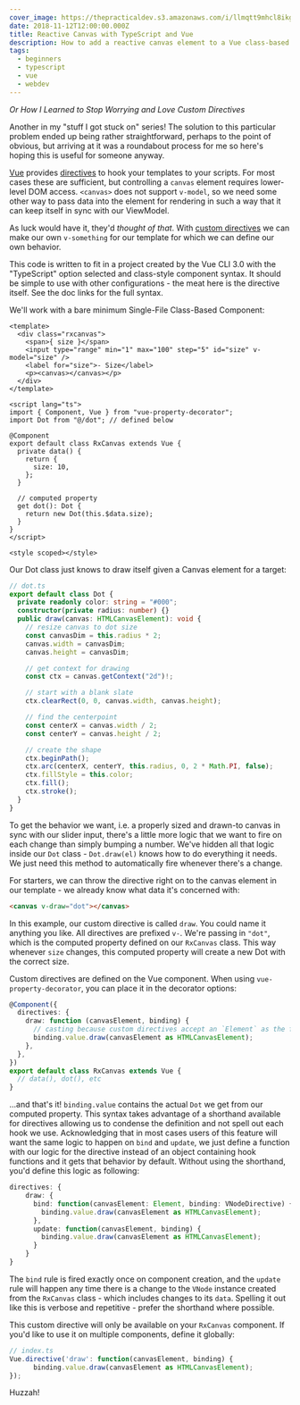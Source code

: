```yaml
---
cover_image: https://thepracticaldev.s3.amazonaws.com/i/llmqtt9mhcl8ikgslbxc.jpg
date: 2018-11-12T12:00:00.000Z
title: Reactive Canvas with TypeScript and Vue
description: How to add a reactive canvas element to a Vue class-based component
tags:
  - beginners
  - typescript
  - vue
  - webdev
---
```


_Or How I Learned to Stop Worrying and Love Custom Directives_

Another in my "stuff I got stuck on" series! The solution to this particular problem ended up being rather straightforward, perhaps to the point of obvious, but arriving at it was a roundabout process for me so here's hoping this is useful for someone anyway.

[Vue](https://vuejs.org/) provides [directives](https://vuejs.org/v2/api/#Directives) to hook your templates to your scripts. For most cases these are sufficient, but controlling a `canvas` element requires lower-level DOM access. `<canvas>` does not support `v-model`, so we need some other way to pass data into the element for rendering in such a way that it can keep itself in sync with our ViewModel.

As luck would have it, they'd _thought of that_. With [custom directives](https://vuejs.org/v2/guide/custom-directive.html) we can make our own `v-something` for our template for which we can define our own behavior.

This code is written to fit in a project created by the Vue CLI 3.0 with the "TypeScript" option selected and class-style component syntax. It should be simple to use with other configurations - the meat here is the directive itself. See the doc links for the full syntax.

We'll work with a bare minimum Single-File Class-Based Component:

```vue
<template>
  <div class="rxcanvas">
    <span>{ size }</span>
    <input type="range" min="1" max="100" step="5" id="size" v-model="size" />
    <label for="size">- Size</label>
    <p><canvas></canvas></p>
  </div>
</template>

<script lang="ts">
import { Component, Vue } from "vue-property-decorator";
import Dot from "@/dot"; // defined below

@Component
export default class RxCanvas extends Vue {
  private data() {
    return {
      size: 10,
    };
  }

  // computed property
  get dot(): Dot {
    return new Dot(this.$data.size);
  }
}
</script>

<style scoped></style>
```

Our Dot class just knows to draw itself given a Canvas element for a target:

```typescript
// dot.ts
export default class Dot {
  private readonly color: string = "#000";
  constructor(private radius: number) {}
  public draw(canvas: HTMLCanvasElement): void {
    // resize canvas to dot size
    const canvasDim = this.radius * 2;
    canvas.width = canvasDim;
    canvas.height = canvasDim;

    // get context for drawing
    const ctx = canvas.getContext("2d")!;

    // start with a blank slate
    ctx.clearRect(0, 0, canvas.width, canvas.height);

    // find the centerpoint
    const centerX = canvas.width / 2;
    const centerY = canvas.height / 2;

    // create the shape
    ctx.beginPath();
    ctx.arc(centerX, centerY, this.radius, 0, 2 * Math.PI, false);
    ctx.fillStyle = this.color;
    ctx.fill();
    ctx.stroke();
  }
}
```

To get the behavior we want, i.e. a properly sized and drawn-to canvas in sync with our slider input, there's a little more logic that we want to fire on each change than simply bumping a number. We've hidden all that logic inside our `Dot` class - `Dot.draw(el)` knows how to do everything it needs. We just need this method to automatically fire whenever there's a change.

For starters, we can throw the directive right on to the canvas element in our template - we already know what data it's concerned with:

```html
<canvas v-draw="dot"></canvas>
```

In this example, our custom directive is called `draw`. You could name it anything you like. All directives are prefixed `v-`. We're passing in `"dot"`, which is the computed property defined on our `RxCanvas` class. This way whenever `size` changes, this computed property will create a new Dot with the correct size.

Custom directives are defined on the Vue component. When using `vue-property-decorator`, you can place it in the decorator options:

```typescript
@Component({
  directives: {
    draw: function (canvasElement, binding) {
      // casting because custom directives accept an `Element` as the first parameter
      binding.value.draw(canvasElement as HTMLCanvasElement);
    },
  },
})
export default class RxCanvas extends Vue {
  // data(), dot(), etc
}
```

...and that's it! `binding.value` contains the actual `Dot` we get from our computed property. This syntax takes advantage of a shorthand available for directives allowing us to condense the definition and not spell out each hook we use. Acknowledging that in most cases users of this feature will want the same logic to happen on `bind` and `update`, we just define a function with our logic for the directive instead of an object containing hook functions and it gets that behavior by default. Without using the shorthand, you'd define this logic as following:

```typescript
directives: {
    draw: {
      bind: function(canvasElement: Element, binding: VNodeDirective) {
        binding.value.draw(canvasElement as HTMLCanvasElement);
      },
      update: function(canvasElement, binding) {
        binding.value.draw(canvasElement as HTMLCanvasElement);
      }
    }
}
```

The `bind` rule is fired exactly once on component creation, and the `update` rule will happen any time there is a change to the `VNode` instance created from the `RxCanvas` class - which includes changes to its `data`. Spelling it out like this is verbose and repetitive - prefer the shorthand where possible.

This custom directive will only be available on your `RxCanvas` component. If you'd like to use it on multiple components, define it globally:

```typescript
// index.ts
Vue.directive('draw': function(canvasElement, binding) {
      binding.value.draw(canvasElement as HTMLCanvasElement);
});
```

Huzzah!

